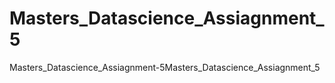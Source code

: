 # Masters_Datascience_Assiagnment_5
Masters_Datascience_Assiagnment-5Masters_Datascience_Assiagnment_5
